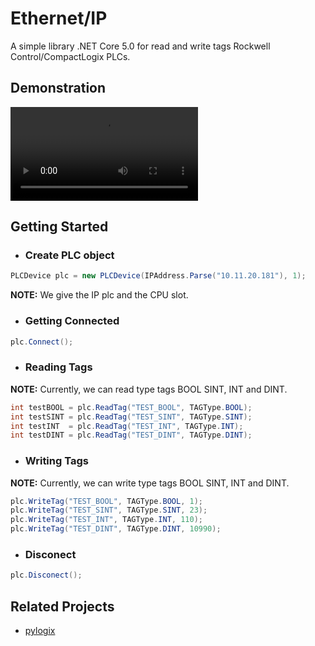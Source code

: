 ﻿# Ethernet/IP
A simple library .NET Core 5.0 for read and write tags Rockwell Control/CompactLogix PLCs.  
## Demonstration
![](demo.mp4)

## Getting Started
- ### Create PLC object
```cs
PLCDevice plc = new PLCDevice(IPAddress.Parse("10.11.20.181"), 1);
```
**NOTE:**  We give the IP plc and the CPU slot.
- ### Getting Connected
```cs
plc.Connect();
```
- ### Reading Tags
**NOTE:**  Currently, we can read type tags BOOL SINT, INT and DINT.
```cs
int testBOOL = plc.ReadTag("TEST_BOOL", TAGType.BOOL);
int testSINT = plc.ReadTag("TEST_SINT", TAGType.SINT);
int testINT  = plc.ReadTag("TEST_INT", TAGType.INT);
int testDINT = plc.ReadTag("TEST_DINT", TAGType.DINT);
```
- ### Writing Tags
**NOTE:**  Currently, we can write type tags BOOL SINT, INT and DINT.
```cs
plc.WriteTag("TEST_BOOL", TAGType.BOOL, 1);
plc.WriteTag("TEST_SINT", TAGType.SINT, 23);
plc.WriteTag("TEST_INT", TAGType.INT, 110);
plc.WriteTag("TEST_DINT", TAGType.DINT, 10990);
```
- ### Disconect 
```cs
plc.Disconect();
```

## Related Projects

* [pylogix](https://github.com/dmroeder/pylogix)